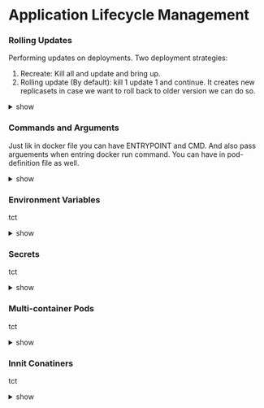 # Application Lifecycle Management

### Rolling Updates

Performing updates on deployments. Two deployment strategies:

1) Recreate: Kill all and update and bring up.
2) Rolling update (By default): kill 1 update 1 and continue. It creates new replicasets in case we want to roll back to older version we can do so.

<details><summary>show</summary>
<p>
  
```bash
kubectl rollout status deployment/ myapp deployment                        (Create)       
kubectl rollout history deployment/ myapp deployment                       (Get)  
kubectl create -f deployment definition.yml                                (Update)
kubectl get deployments                                                 
kubectl apply -f deployment definition.yml                                 (Status)
kubectl set image deployment/ myapp deployment nginx =nginx:1.9.1      
kubectl rollout undo deployment/ myapp deployment                          (Rollback)

k get pods
ls
bash curl-test.sh 
k get pods
k describe pod
k get all
k describe deployments.apps 
k edit deployments.apps 
k get pods
k get rs
k describe pods
ls
bash curl-test.sh 
k describe deployments.apps 
k describe deployments.apps | grep -i rollingupdatestrategy
k edit deployments.apps 
k describe deployments.apps 
k edit deployments.apps --image=kodekloud/webapp-color:v3
k edit deployment frontend 
k get pods
k describe po frontend-744f8c4fd4-
```

</p>
</details>

### Commands and Arguments

Just lik in docker file you can have ENTRYPOINT and CMD. And also pass arguements when entring docker run command. You can have in pod-definition file as well.

<details><summary>show</summary>
<p>
  
```bash
---
apiVersion: v1 
kind: Pod 
metadata:
  name: ubuntu-sleeper-2 
spec:
  containers:
  - name: ubuntu
    image: ubuntu
    command:
      - "sleep"
      - "5000"

Dockerfile
FROM python:3.6-alpine

RUN pip install flask

COPY . /opt/

EXPOSE 8080

WORKDIR /opt

ENTRYPOINT ["python", "app.py"]

CMD ["--color", "red"]

Pod.yaml
apiVersion: v1 
kind: Pod 
metadata:
  name: webapp-green
  labels:
      name: webapp-green 
spec:
  containers:
  - name: simple-webapp
    image: kodekloud/webapp-color
    command: ["python", "app.py"]
    args: ["--color", "pink"]

e.g.
---
apiVersion: v1 
kind: Pod 
metadata:
  name: webapp-green
  labels:
      name: webapp-green 
spec:
  containers:
  - name: simple-webapp
    image: kodekloud/webapp-color
    args: ["--color", "green"]
```

</p>
</details>

### Environment Variables

tct

<details><summary>show</summary>
<p>
  
```bash
k logs webapp-1
```

</p>
</details>

### Secrets

tct

<details><summary>show</summary>
<p>
  
```bash
k logs webapp-1
```

</p>
</details>

### Multi-container Pods

tct

<details><summary>show</summary>
<p>
  
```bash
k logs webapp-1
```

</p>
</details>

### Innit Conatiners

tct

<details><summary>show</summary>
<p>
  
```bash
k logs webapp-1
```

</p>
</details>


